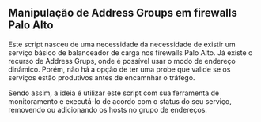 ## Manipulação de Address Groups em firewalls Palo Alto

Este script nasceu de uma necessidade da necessidade de existir um serviço básico de balanceador de carga nos firewalls Palo Alto. Já existe o recurso de Address Grups, onde é possível usar o modo de endereço dinâmico. Porém, não há a opção de ter uma probe que valide se os serviços estão produtivos antes de encamnhar o tráfego.

Sendo assim, a ideia é utilizar este script com sua ferramenta de monitoramento e executá-lo de acordo com o status do seu serviço, removendo ou adicionando os hosts no grupo de endereços.
